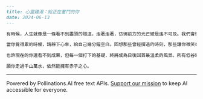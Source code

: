 ```markdown
---
title: 心靈雞湯：給正在奮鬥的你
date: 2024-06-13
---

有時候，人生就像是一條看不到盡頭的隧道，走著走著，彷彿前方的光芒總是遙不可及。我們會懷疑自己的選擇、懷疑自己的能力，也會對突如其來的困難感到無所適從。但請相信，這世界上沒有誰的順境是理所當然，也沒有人不曾迷失過方向。

當你覺得累的時候，請靜下心來，給自己幾分鐘空白。回想那些曾經撐過的時刻，那些讓你微笑或流淚的回憶，其實都是你獨特的養分。你的勇敢不在於從未跌倒，而是每次跌倒後還能選擇站起來，繼續向前。

也許現在的你還看不到成果，但每一個打下的基礎，終將成為日後回首最溫柔的風景。所有低谷終會過去，只要你願意一步步走下去，哪怕慢一點，也沒關係。請好好照顧自己，給自己一點柔軟和耐心。你一直很棒，只是有時候忘記了。

願你走過千山萬水，依然能擁有赤子之心。
```

---
Powered by Pollinations.AI free text APIs. [Support our mission](https://pollinations.ai/redirect/kofi) to keep AI accessible for everyone.